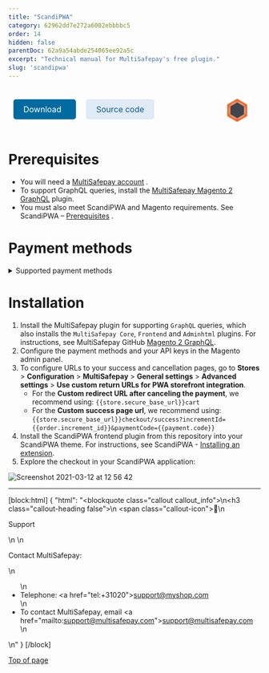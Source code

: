 ```yaml
---
title: "ScandiPWA"
category: 62962dd7e272a6002ebbbbc5
order: 14
hidden: false
parentDoc: 62a9a54abde254065ee92a5c
excerpt: "Technical manual for MultiSafepay's free plugin."
slug: 'scandipwa'
---
```

<img src="https://raw.githubusercontent.com/MultiSafepay/docs/master/static/logo/Plugins/ScandiPWA.svg" width="50" align="right" style="margin: 20px; max-height: 75px"/>

<div style="display: flex; flex-wrap: wrap;">

<a class="suggestEdits" style="display: inline-flex; border-radius: 5px; padding: 10px 20px; margin: 10px; font-size: 1rem; background-color: #006ba1; color: #ffffff; text-decoration: none;" href="https://github.com/MultiSafepay/scandipwa-multisafepay-payment-integration.git" target="_self"><span>Download</span><i class="icon icon-download" style="margin-left: 0.6em;"> </i></a>

<a class="suggestEdits" style="display: inline-flex; border-radius: 5px; padding: 10px 20px; margin: 10px; font-size: 1rem; background-color: #DFEBF6; color: #0a59a1; text-decoration: none;" href="https://github.com/MultiSafepay/scandipwa-multisafepay-payment-integration" target="_blank"><i class="icon-external-link"></i> <span>Source code</span></a>

</div>

# Prerequisites

- You will need a <a href="https://testmerchant.multisafepay.com/signup" target="_blank">MultiSafepay account</a> <i class="fa fa-external-link" style="font-size:12px;color:#8b929e"></i>.
- To support GraphQL queries, install the <a href="https://github.com/MultiSafepay/magento2-graphql" target="_blank">MultiSafepay Magento 2 GraphQL</a> <i class="fa fa-external-link" style="font-size:12px;color:#8b929e"></i> plugin.
- You must also meet ScandiPWA and Magento requirements. See ScandiPWA – <a href="https://docs.scandipwa.com/getting-started/getting-started/magento-integration#prerequisites" target="_blank">Prerequisites</a> <i class="fa fa-external-link" style="font-size:12px;color:#8b929e"></i>.

# Payment methods

<details id="supported-payment-methods">
<summary>Supported payment methods</summary>
<br>

- Cards: [All](/docs/card-payments/)
- Banking methods: All
- <<glossary:BNPL>>: All
- Wallets: All
- Prepaid cards:
    - Baby gift card
    - Beauty and Wellness gift card
    - Boekenbon
    - Edenred
    - Fashioncheque
    - Fashion gift card
    - Fietsenbon
    - Gezondheidsbon
    - Givacard
    - Good4fun
    - Goodcard
    - Nationale tuinbon
    - Paysafecard
    - Parfumcadeaukaart
    - Podium
    - Sport en Fit
    - VVV gift card
    - Webshop gift card
    - Wellness gift card
    - Wijncadeau
    - Winkelcheque
    - YourGift

</details>

# Installation

1. Install the MultiSafepay plugin for supporting `GraphQL` queries, which also installs the `MultiSafepay Core`, `Frontend` and `Adminhtml` plugins. For instructions, see MultiSafepay GitHub <a href="https://github.com/MultiSafepay/magento2-graphql" target="_blank">Magento 2 GraphQL</a>.    
2. Configure the payment methods and your API keys in the Magento admin panel.  
3. To configure URLs to your success and cancellation pages, go to **Stores** > **Configuration** > **MultiSafepay** > **General settings** > **Advanced settings** > **Use custom return URLs for PWA storefront integration**.
    - For the **Custom redirect URL after canceling the payment**, we recommend using: `{{store.secure_base_url}}cart`
    - For the **Custom success page url**, we recommend using: `{{store.secure_base_url}}checkout/success?incrementId={{order.increment_id}}&paymentCode={{payment.code}}`
4. Install the ScandiPWA frontend plugin from this repository into your ScandiPWA theme. For instructions, see ScandiPWA - <a href="https://docs.scandipwa.com/stack/extensions/installing-an-extension" target="_blank">Installing an extension</a>.
5. Explore the checkout in your ScandiPWA application:  
<img width="1000" alt="Screenshot 2021-03-12 at 12 56 42" src="https://user-images.githubusercontent.com/78361324/110949265-b0124680-8342-11eb-8d99-55c926e76f3d.png">
<br>

---

[block:html]
{
  "html": "<blockquote class=\"callout callout_info\">\n<h3 class=\"callout-heading false\">\n        <span class=\"callout-icon\">💬</span>\n        <p>Support</p>\n    </h3>\n  <p>Contact MultiSafepay:</p>\n  <ul>\n    <li>Telephone: <a href=\"tel:+31020\">support@myshop.com</a></li>\n    <li>To contact MultiSafepay, email <a href=\"mailto:support@multisafepay.com\">support@multisafepay.com</a></li>\n  </ul>  \n</blockquote>"
}
[/block]

[Top of page](#)